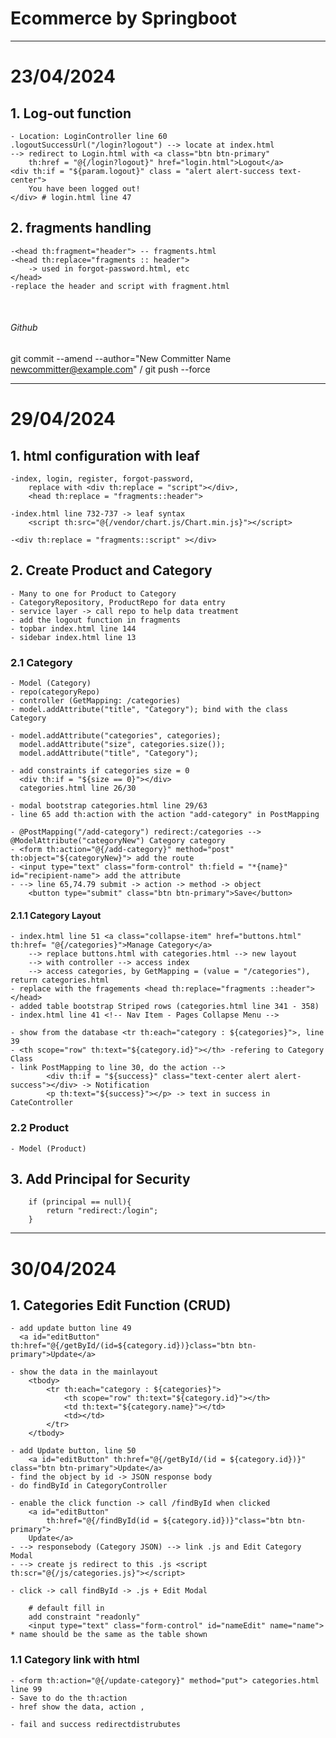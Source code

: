 # Ecommerce by Springboot
___
# <b> 23/04/2024 </b>
## 1. Log-out function
    - Location: LoginController line 60
    .logoutSuccessUrl("/login?logout") --> locate at index.html
    --> redirect to Login.html with <a class="btn btn-primary" 
        th:href = "@{/login?logout}" href="login.html">Logout</a>
    <div th:if = "${param.logout}" class = "alert alert-success text-center">
        You have been logged out!
    </div> # login.html line 47

## 2. fragments handling
    -<head th:fragment="header"> -- fragments.html
    -<head th:replace="fragments :: header"> 
        -> used in forgot-password.html, etc 
    </head>
    -replace the header and script with fragment.html
<br> <!-- Empty line or line break -->

###### Github
git commit --amend --author="New Committer Name <newcommitter@example.com>" / git push --force

---

# <b> 29/04/2024 </b>
## 1. html configuration with leaf
    -index, login, register, forgot-password, 
        replace with <div th:replace = "script"></div>, 
        <head th:replace = "fragments::header">

    -index.html line 732-737 -> leaf syntax
        <script th:src="@{/vendor/chart.js/Chart.min.js}"></script>

    -<div th:replace = "fragments::script" ></div>

## 2. Create Product and Category
    - Many to one for Product to Category
    - CategoryRepository, ProductRepo for data entry
    - service layer -> call repo to help data treatment
    - add the logout function in fragments
    - topbar index.html line 144 
    - sidebar index.html line 13

### 2.1 Category
    - Model (Category)
    - repo(categoryRepo)
    - controller (GetMapping: /categories)
    - model.addAttribute("title", "Category"); bind with the class Category
    
    - model.addAttribute("categories", categories);
      model.addAttribute("size", categories.size());
      model.addAttribute("title", "Category");

    - add constraints if categories size = 0
      <div th:if = "${size == 0}"></div> 
      categories.html line 26/30

    - modal bootstrap categories.html line 29/63
    - line 65 add th:action with the action "add-category" in PostMapping

    - @PostMapping("/add-category") redirect:/categories --> @ModelAttribute("categoryNew") Category category
    - <form th:action="@{/add-category}" method="post" th:object="${categoryNew}"> add the route
    - <input type="text" class="form-control" th:field = "*{name}" id="recipient-name"> add the attribute
    - --> line 65,74.79 submit -> action -> method -> object
        <button type="submit" class="btn btn-primary">Save</button>

#### 2.1.1 Category Layout
    - index.html line 51 <a class="collapse-item" href="buttons.html" th:href= "@{/categories}">Manage Category</a>
        --> replace buttons.html with categories.html --> new layout
        --> with controller --> access index 
        --> access categories, by GetMapping = (value = "/categories"), return categories.html 
    - replace with the fragements <head th:replace="fragments ::header"> </head>
    - added table bootstrap Striped rows (categories.html line 341 - 358)
    - index.html line 41 <!-- Nav Item - Pages Collapse Menu -->

    - show from the database <tr th:each="category : ${categories}">, line 39
    - <th scope="row" th:text="${category.id}"></th> -refering to Category Class
    - link PostMapping to line 30, do the action --> 
            <div th:if = "${success}" class="text-center alert alert-success"></div> -> Notification
            <p th:text="${success}"></p> -> text in success in CateController

### 2.2 Product
    - Model (Product)

## 3. Add Principal for Security
        if (principal == null){
            return "redirect:/login";
        }

---

# <b> 30/04/2024 </b>
## 1. Categories Edit Function (CRUD)
    - add update button line 49
      <a id="editButton" th:href="@{/getById/(id=${category.id})}class="btn btn-primary">Update</a>
    
    - show the data in the mainlayout 
        <tbody>
            <tr th:each="category : ${categories}">
                <th scope="row" th:text="${category.id}"></th>
                <td th:text="${category.name}"></td>
                <td></td>
            </tr>
        </tbody>
    
    - add Update button, line 50
        <a id="editButton" th:href="@{/getById/(id = ${category.id})}" class="btn btn-primary">Update</a>
    - find the object by id -> JSON response body
    - do findById in CategoryController
    
    - enable the click function -> call /findById when clicked
        <a id="editButton"
            th:href="@{/findById(id = ${category.id})}"class="btn btn-primary">
        Update</a>
    - --> responsebody (Category JSON) --> link .js and Edit Category Modal
    - --> create js redirect to this .js <script th:scr="@{/js/categories.js}"></script>

    - click -> call findById -> .js + Edit Modal

        # default fill in
        add constraint "readonly" 
        <input type="text" class="form-control" id="nameEdit" name="name"> * name should be the same as the table shown
    
### 1.1 Category link with html
    - <form th:action="@{/update-category}" method="put"> categories.html line 99
    - Save to do the th:action
    - href show the data, action , 

    - fail and success redirectdistrubutes

    





